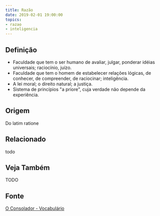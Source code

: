 ```yaml
---
title: Razão
date: 2019-02-01 19:00:00
topics:
- razao
- inteligencia
---
```


## Definição
* Faculdade que tem o ser humano de avaliar, julgar, ponderar idéias universais; raciocínio, juízo. 
* Faculdade que tem o homem de estabelecer relações lógicas, de conhecer, de compreender, de raciocinar; inteligência.
* A lei moral; o direito natural; a justiça. 
* Sistema de princípios "a priore", cuja verdade não depende da experiência.

## Origem
Do latim ratione

## Relacionado
todo

## Veja Também
TODO

## Fonte
[O Consolador - Vocabulário](http://www.oconsolador.com.br/linkfixo/vocabulario/principal.html)
